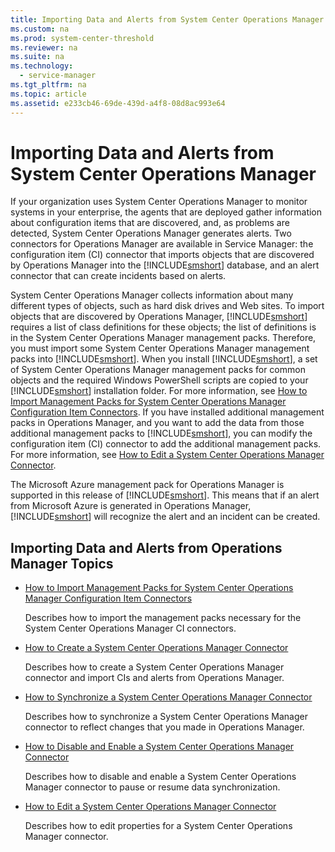 ```yaml
---
title: Importing Data and Alerts from System Center Operations Manager
ms.custom: na
ms.prod: system-center-threshold
ms.reviewer: na
ms.suite: na
ms.technology: 
  - service-manager
ms.tgt_pltfrm: na
ms.topic: article
ms.assetid: e233cb46-69de-439d-a4f8-08d8ac993e64
---
```

# Importing Data and Alerts from System Center Operations Manager
If your organization uses System Center Operations Manager to monitor systems in your enterprise, the agents that are deployed gather information about configuration items that are discovered, and, as problems are detected, System Center Operations Manager generates alerts. Two connectors for Operations Manager are available in Service Manager: the configuration item \(CI\) connector that imports objects that are discovered by Operations Manager into the [!INCLUDE[smshort](../../includes/smshort_md.md)] database, and an alert connector that can create incidents based on alerts.

System Center Operations Manager collects information about many different types of objects, such as hard disk drives and Web sites. To import objects that are discovered by Operations Manager, [!INCLUDE[smshort](../../includes/smshort_md.md)] requires a list of class definitions for these objects; the list of definitions is in the System Center Operations Manager management packs. Therefore, you must import some System Center Operations Manager management packs into [!INCLUDE[smshort](../../includes/smshort_md.md)]. When you install [!INCLUDE[smshort](../../includes/smshort_md.md)], a set of System Center Operations Manager management packs for common objects and the required Windows PowerShell scripts are copied to your [!INCLUDE[smshort](../../includes/smshort_md.md)] installation folder. For more information, see [How to Import Management Packs for System Center Operations Manager Configuration Item Connectors](How-to-Import-Management-Packs-for-System-Center-Operations-Manager-Configuration-Item-Connectors.md). If you have installed additional management packs in Operations Manager, and you want to add the data from those additional management packs to [!INCLUDE[smshort](../../includes/smshort_md.md)], you can modify the configuration item \(CI\) connector to add the additional management packs. For more information, see [How to Edit a System Center Operations Manager Connector](How-to-Edit-a-System-Center-Operations-Manager-Connector.md).

The Microsoft Azure management pack for Operations Manager is supported in this release of [!INCLUDE[smshort](../../includes/smshort_md.md)]. This means that if an alert from Microsoft Azure is generated in Operations Manager, [!INCLUDE[smshort](../../includes/smshort_md.md)] will recognize the alert and an incident can be created.

## Importing Data and Alerts from Operations Manager Topics

-   [How to Import Management Packs for System Center Operations Manager Configuration Item Connectors](How-to-Import-Management-Packs-for-System-Center-Operations-Manager-Configuration-Item-Connectors.md)

    Describes how to import the management packs necessary for the System Center Operations Manager CI connectors.

-   [How to Create a System Center Operations Manager Connector](How-to-Create-a-System-Center-Operations-Manager-Connector.md)

    Describes how to create a System Center Operations Manager connector and import CIs and alerts from Operations Manager.

-   [How to Synchronize a System Center Operations Manager Connector](How-to-Synchronize-a-System-Center-Operations-Manager-Connector.md)

    Describes how to synchronize a System Center Operations Manager connector to reflect changes that you made in Operations Manager.

-   [How to Disable and Enable a System Center Operations Manager Connector](How-to-Disable-and-Enable-a-System-Center-Operations-Manager-Connector.md)

    Describes how to disable and enable a System Center Operations Manager connector to pause or resume data synchronization.

-   [How to Edit a System Center Operations Manager Connector](How-to-Edit-a-System-Center-Operations-Manager-Connector.md)

    Describes how to edit properties for a System Center Operations Manager connector.


